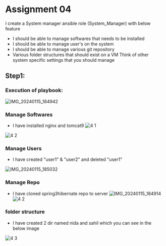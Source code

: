 # Assignment 04

I create a System manager ansible role (System_Manager) with below feature

- I should be able to manage softwares that needs to be installed
- I should be able to manage user's on the system
- I should be able to manage various git repository
- Various folder structures that should exist on a VM
Think of other system specific settings that you should manage

## Step1:
### Execution of playbook:

![IMG_20240115_184942](https://github.com/udaychaturvedi/jenkinspractice/assets/149717783/f9f26406-96ee-419e-b920-3e4068757a1a)



### Manage Softwares
- I have installed nginx and tomcat9
![4 1](https://github.com/udaychaturvedi/jenkinspractice/assets/149717783/3aff51e2-1524-4b4f-91dc-4a03e13d5c9b)


![4 2](https://github.com/udaychaturvedi/jenkinspractice/assets/149717783/dc3bb016-a7f4-45dc-9c3d-5b3984bf7d0a)



### Manage Users
- I have created "user1" & "user2" and deleted "user1"

![IMG_20240115_185032](https://github.com/udaychaturvedi/jenkinspractice/assets/149717783/ba7ef517-d533-42eb-aa8d-b9f7d9624559)


### Manage Repo
- I have cloned spring3hibernate repo to server
![IMG_20240115_184914](https://github.com/udaychaturvedi/jenkinspractice/assets/149717783/e3b5c0b8-e550-47f5-afb5-92d43b40bd4d)
![4 2](https://github.com/udaychaturvedi/jenkinspractice/assets/149717783/90557ada-f0f6-4e1a-9aff-eb7a876afd1d)


### folder structure
- I have created 2 dir named nida and sahil which you can see in the below image

![4 3](https://github.com/udaychaturvedi/jenkinspractice/assets/149717783/2bc61f1c-f7b9-44dd-90dc-12301517c2e4)


